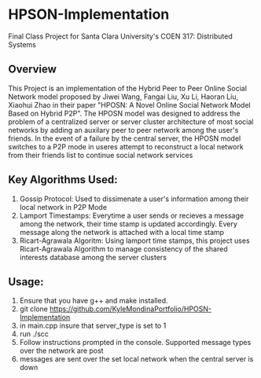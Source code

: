 # HPSON-Implementation
Final Class Project for Santa Clara University's COEN 317: Distributed Systems

## Overview
This Project is an implementation of the Hybrid Peer to Peer Online Social Network model proposed by Jiwei Wang, Fangai Liu, Xu Li, Haoran Liu, Xiaohui Zhao in their paper "HPOSN: A Novel Online Social Network Model Based on Hybrid P2P". The HPOSN model was designed to address the problem of a centralized server or server cluster architecture of most social networks by adding an auxilary peer to peer network among the user's friends. In the event of a failure by the central server, the HPOSN model switches to a P2P mode in useres attempt to reconstruct a local network from their friends list to continue social network services

## Key Algorithms Used:
1. Gossip Protocol: Used to dissimenate a user's information among their local network in P2P Mode
2. Lamport Timestamps: Everytime a user sends or recieves a message among the network, their time stamp is updated accordingly. Every message along the network is attached with a local time stamp
3. Ricart-Agrawala Algoritm: Using lamport time stamps, this project uses Ricart-Agrawala Algorithm to manage consistency of the shared interests database among the server clusters 

## Usage:
1. Ensure that you have g++ and make installed. 
2. git clone https://github.com/KyleMondinaPortfolio/HPOSN-Implementation
3. in main.cpp insure that server_type is set to 1
4. run ./scc
5. Follow instructions prompted in the console. Supported message types over the network are post
6. messages are sent over the set local network when the central server is down
